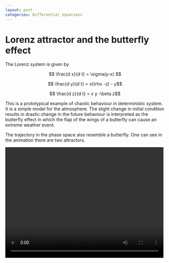 ```yaml
---
layout: post
categories: Differential_equations
---
```

# Lorenz attractor and the butterfly effect

The Lorenz system is given by

$$ \frac{d x}{d t} = \sigma(y-x) $$

$$ \frac{d y}{d t} = x(\rho -z) - y$$

$$ \frac{d z}{d t} = x y -\beta z$$

This is a prototypical example of chaotic behaviour in deterministic system. It is a simple model for the atmosphere. The slight change in initial condition results in drastic change in the future behaviour is interpreted as the butterfly effect in which the flap of the wings of a butterfly can cause an extreme weather event. 

The trajectory in the phase space also resemble a butterfly. One can see in the animation there are two attractors.

<video width="500" height="350" controls>
  <source src="https://solomon-lam.github.io/assets/lorenz_attractor_sensitivity.mp4" type="video/mp4">
</video>
